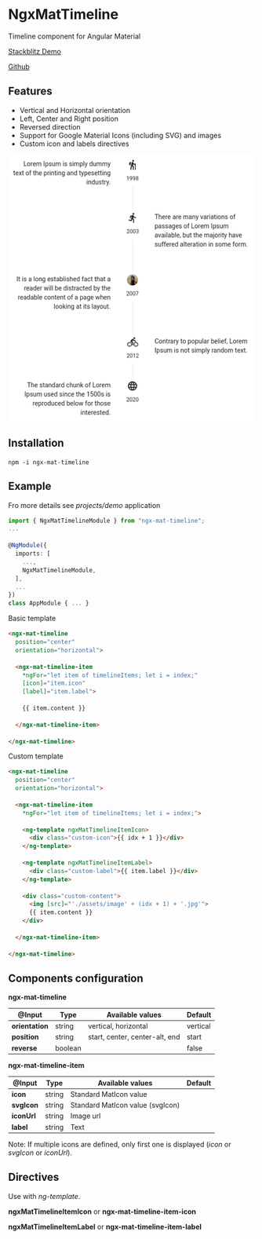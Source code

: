 # NgxMatTimeline

Timeline component for Angular Material

[Stackblitz Demo](https://stackblitz.com/edit/angular-ivy-xzfky8)

[Github](https://github.com/w3soto/ngx-mat-timeline)

## Features
* Vertical and Horizontal orientation
* Left, Center and Right position
* Reversed direction
* Support for Google Material Icons (including SVG) and images
* Custom icon and labels directives  

![Screenshot](readme/basic-example.png "Screenshot")

## Installation
```shell
npm -i ngx-mat-timeline
```

## Example

Fro more details see *projects/demo* application

```typescript
import { NgxMatTimelineModule } from "ngx-mat-timeline";
...

@NgModule({
  imports: [
    ...,
    NgxMatTimelineModule,
  ],
  ...
})
class AppModule { ... }

```

Basic template 
```html
<ngx-mat-timeline 
  position="center" 
  orientation="horizontal">

  <ngx-mat-timeline-item
    *ngFor="let item of timelineItems; let i = index;"
    [icon]="item.icon"
    [label]="item.label">

    {{ item.content }}
    
  </ngx-mat-timeline-item>

</ngx-mat-timeline>
```

Custom template 
```html
<ngx-mat-timeline 
  position="center" 
  orientation="horizontal">

  <ngx-mat-timeline-item
    *ngFor="let item of timelineItems; let i = index;">

    <ng-template ngxMatTimelineItemIcon>
      <div class="custom-icon">{{ idx + 1 }}</div>
    </ng-template>

    <ng-template ngxMatTimelineItemLabel>
      <div class="custom-label">{{ item.label }}</div>
    </ng-template>

    <div class="custom-content">
      <img [src]="'./assets/image' + (idx + 1) + '.jpg'"> 
      {{ item.content }}
    </div>
    
  </ngx-mat-timeline-item>

</ngx-mat-timeline>
```

## Components configuration
 
**ngx-mat-timeline**

| @Input | Type | Available values | Default |
| ----- | ---- | ---------------- | ------- |
| **orientation** | string | vertical, horizontal | vertical |
| **position** | string | start, center, center-alt, end | start |
| **reverse** | boolean | | false |

**ngx-mat-timeline-item**

| @Input | Type | Available values | Default |
| ----- | ---- | ---------------- | ------- |
| **icon** | string | Standard MatIcon value |  |
| **svgIcon** | string | Standard MatIcon value (svgIcon) |  |
| **iconUrl** | string | Image url  |  |
| **label** | string | Text |  |

Note: If multiple icons are defined, only first one is displayed (*icon* or *svgIcon* or *iconUrl*).

## Directives 

Use with *ng-template*.

**ngxMatTimelineItemIcon** or **ngx-mat-timeline-item-icon**

**ngxMatTimelineItemLabel** or **ngx-mat-timeline-item-label**
